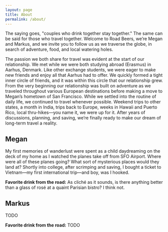 ```yaml
---
layout: page
title: About
permalink: /about/
---
```


The saying goes, "couples who drink together stay together." The same can be said for those who travel together. Welcome to Road Beers, we’re Megan and Markus,
and we invite you to follow us as we traverse the globe, in search of adventure, food, and local watering holes.

The passion we both share for travel was evident at the start of our relationship. We met while we were both studying abroad (Erasmus) in Aarhus, Denmark.
Like other exchange students, we were eager to make new friends and enjoy all that Aarhus had to offer. We quickly formed a tight inner circle of friends,
and it was within this circle that our relationship grew. From the very beginning our relationship was built on adventure as we traveled throughout various
European destinations before making a move to Megan’s hometown of San Francisco. While we settled into the routine of daily life, we continued to travel whenever
possible. Weekend trips to other states, a month in India, trips back to Europe, weeks in Hawaii and Puerto Rico, local thru-hikes—you name it, we were up for it.
After years of discussions, planning, and saving, we’re finally ready to make our dream of long-term travel a reality.

## Megan

My first memories of wanderlust were spent as a child daydreaming on the deck of my home as I watched the planes take off from SFO Airport. Where were all of these planes going? What sort of mysterious places would they land at? Shortly into college, after scrimping and saving, I bought a ticket to Vietnam—my first international trip—and boy, was I hooked.

**Favorite drink from the road:**
As cliché as it sounds, is there anything better than a glass of rosé at a quaint Parisian bistro? I think not.

## Markus

TODO

**Favorite drink from the road:**
TODO

